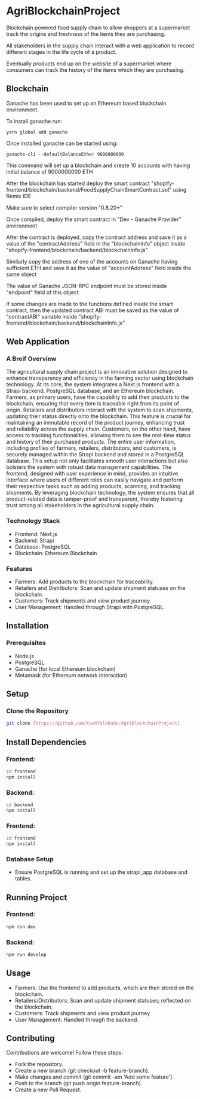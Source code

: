 # AgriBlockchainProject

Blockchain powered food supply chain to allow shoppers at a supermarket track the origins and freshness of the items they are purchasing.

All stakeholders in the supply chain interact with a web application to record different stages in the life cycle of a product.

Eventually products end up on the website of a supermarket where consumers can track the history of the items which they are purchasing.

## Blockchain

Ganache has been used to set up an Ethereum based blockchain environment.

To install ganache run:

```
yarn global add ganache
```

Once installed ganache can be started using:

```
ganache-cli --defaultBalanceEther 9000000000
```

This command will set up a blockchain and create 10 accounts with having initial balance of 9000000000 ETH

After the blockchain has started deploy the smart contract "shopify-frontend/blockchain/backend/FoodSupplyChainSmartContract.sol" using Remix IDE

Make sure to select compiler version "0.8.20+"

Once compiled, deploy the smart contract in "Dev - Ganache Provider" environment

After the contract is deployed, copy the contract address and save it as a value of the "contractAddress" field in the "blockchainInfo" object inside "shopify-frontend/blockchain/backend/blockchainInfo.js"

Similarly copy the address of one of the accounts on Ganache having sufficient ETH and save it as the value of "accountAddress" field inside the same object

The value of Ganache JSON-RPC endpoint must be stored inside "endpoint" field of this object

If some changes are made to the functions defined inside the smart contract, then the updated contract ABI must be saved as the value of "contractABI" variable inside "shopify-frontend/blockchain/backend/blockchainInfo.js"

## Web Application

### A Breif Overview
The agricultural supply chain project is an innovative solution designed to enhance transparency and efficiency in the farming sector using blockchain technology. At its core, the system integrates a Next.js frontend with a Strapi backend, PostgreSQL database, and an Ethereum blockchain. Farmers, as primary users, have the capability to add their products to the blockchain, ensuring that every item is traceable right from its point of origin. Retailers and distributors interact with the system to scan shipments, updating their status directly onto the blockchain. This feature is crucial for maintaining an immutable record of the product journey, enhancing trust and reliability across the supply chain. Customers, on the other hand, have access to tracking functionalities, allowing them to see the real-time status and history of their purchased products. The entire user information, including profiles of farmers, retailers, distributors, and customers, is securely managed within the Strapi backend and stored in a PostgreSQL database. This setup not only facilitates smooth user interactions but also bolsters the system with robust data management capabilities. The frontend, designed with user experience in mind, provides an intuitive interface where users of different roles can easily navigate and perform their respective tasks such as adding products, scanning, and tracking shipments. By leveraging blockchain technology, the system ensures that all product-related data is tamper-proof and transparent, thereby fostering trust among all stakeholders in the agricultural supply chain.



### Technology Stack

- Frontend: Next.js
- Backend: Strapi
- Database: PostgreSQL
- Blockchain: Ethereum Blockchain

### Features
- Farmers: Add products to the blockchain for traceability.
- Retailers and Distributors: Scan and update shipment statuses on the blockchain.
- Customers: Track shipments and view product journey.
- User Management: Handled through Strapi with PostgreSQL.

## Installation
### Prerequisites
- Node.js
- PostgreSQL
- Ganache (for local Ethereum blockchain)
- Metamask (for Ethereum network interaction)

## Setup

### Clone the Repository

```bash
git clone [https://github.com/YashTelkhade/AgriBlockchainProject]
```

## Install Dependencies

### Frontend:
```bash
cd frontend
npm install
```
### Backend:
```bash
cd backend
npm install
```

### Frontend:
```bash
cd frontend
npm install
```

### Database Setup

- Ensure PostgreSQL is running and set up the strapi_app database and tables.

## Running Project

### Frontend:
```bash
npm run dev
```
### Backend:
```bash
npm run develop
```

## Usage
- Farmers: Use the frontend to add products, which are then stored on the blockchain.
- Retailers/Distributors: Scan and update shipment statuses; reflected on the blockchain.
- Customers: Track shipments and view product journey.
- User Management: Handled through the backend.

## Contributing
Contributions are welcome! Follow these steps:

- Fork the repository.
- Create a new branch (git checkout -b feature-branch).
- Make changes and commit (git commit -am 'Add some feature').
- Push to the branch (git push origin feature-branch).
- Create a new Pull Request.


